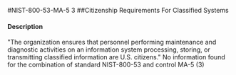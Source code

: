 #NIST-800-53-MA-5 3
##Citizenship Requirements For Classified Systems
#### Description
"The organization ensures that personnel performing maintenance and diagnostic activities on an information system processing, storing, or transmitting classified information are U.S. citizens."
No information found for the combination of standard NIST-800-53 and control MA-5 (3)
